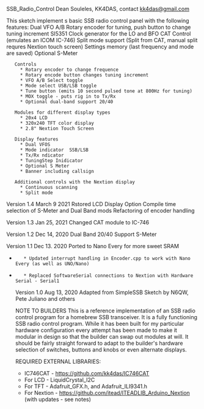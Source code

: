    SSB_Radio_Control
   Dean Souleles, KK4DAS, contact kk4das@gmail.com
 
   This sketch implement s basic SSB radio control panel with the following features:
       Dual VFO A/B
       Rotary encoder for tuning, push button to change tuning increment
       SI5351 Clock generator for the LO and BFO
       CAT Control (emulates an ICOM IC-746)
       Split mode support (Split from CAT, manual split requres Nextion touch screen) 
       Settings memory (last frequency and mode are saved)
       Optional S-Meter

       Controls
         * Rotary encoder to change frequence
         * Rotary encode button changes tuning increment
         * VFO A/B Select toggle
         * Mode select USB/LSB toggle
         * Tune button (emits 10 second pulsed tone at 800Hz for tuning)
         * MOX toggle - puts rig in to Tx/Rx
         * Optional dual-band support 20/40

       Modules for different display types
         * 20x4 LCD
         * 320x240 TFT color display
         * 2.8" Nextion Touch Screen

       Display features
         * Dual VFOS
         * Mode indicator  SSB/LSB
         * Tx/Rx ndicator
         * TuningStep Inidicator
         * Optional S Meter
         * Banner including callsign

       Additional controls with the Nextion display
         * Continuous scanning
         * Split mode

   Version 1.4
   March 9 2021
       Rstored LCD Display Option
       Compile time selection of S-Meter and Dual Band mods
       Refactoring of encoder handling
       
   Version 1.3
   Jan 25, 2021
       Changed CAT module to IC-746

   Version 1.2
   Dec 14, 2020
       Dual Band 20/40 Support
       S-Meter

   Version 1.1
   Dec 13. 2020
       Ported to Nano Every for more sweet SRAM
 *        * Updated interrupt handling in Encoder.cpp to work with Nano Every (as well as UNO/Nano)
 *        * Replaced SoftwareSerial connections to Nextion with Hardware Serial - Serial1

   Version 1.0
   Aug 13, 2020
   Adapted from SimpleSSB Sketch by N6QW, Pete Juliano and others


   NOTE TO BUILDERS
   This is a reference implementation of an SSB radio control program for a homebrew SSB transceiver.
   It is a fully functioning SSB radio control program. While it has been built for my particular hardware
   configuration every attempt has been made to make it modular in design so that the builder can swap out
   modules at will.  It should be fairly straight forward to adapt to the builder's hardware selection
   of switches, buttons and knobs or even alternate displays.
   
   REQUIRED EXTERNAL LIBRARIES:
   * IC746CAT - https://github.com/kk4das/IC746CAT
   * For LCD - LiquidCrystal_I2C
   * For TFT - Adafruit_GFX.h, and Adafruit_ILI9341.h
   * For Nextion - https://github.com/itead/ITEADLIB_Arduino_Nextion (with updates - see notes)
